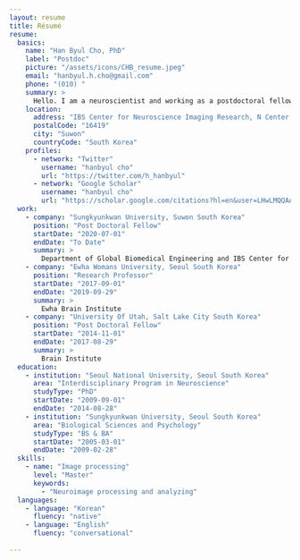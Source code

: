 ```yaml
---
layout: resume
title: Résumé
resume:
  basics:
    name: "Han Byul Cho, PhD"
    label: "Postdoc"
    picture: "/assets/icons/CHB_resume.jpeg"
    email: "hanbyul.h.cho@gmail.com"
    phone: "(010) "
    summary: >
      Hello. I am a neuroscientist and working as a postdoctoral fellow at Sungkyunkwan University, and IBS Center for Neuroscience Imaging Research (CNIR) in South Korea. I have studied the structural and functional brain associated mental disorders and head impacts. Currently, I am researching the neurodevelopmental disorders and affective disorders in children and adolescence with my Mentor and colleagues at COMBINE lab in Sungkyunkwan University.
    location:
      address: "IBS Center for Neuroscience Imaging Research, N Center, Sungkyunkwan University, Seobu-ro 2066, Jangan-gu"
      postalCode: "16419"
      city: "Suwon"
      countryCode: "South Korea"
    profiles:
      - network: "Twitter"
        username: "hanbyul cho"
        url: "https://twitter.com/h_hanbyul"
      - network: "Google Scholar"
        username: "hanbyul cho"
        url: "https://scholar.google.com/citations?hl=en&user=LHwLMQQAAAAJ&view_op=list_works"
  work:
    - company: "Sungkyunkwan University, Suwon South Korea"
      position: "Post Doctoral Fellow"
      startDate: "2020-07-01"
      endDate: "To Date"
      summary: >
        Department of Global Biomedical Engineering and IBS Center for Neuroscience Imaging Research
    - company: "Ewha Womans University, Seoul South Korea"
      position: "Research Professor"
      startDate: "2017-09-01"
      endDate: "2019-09-29"
      summary: >
        Ewha Brain Institute 
    - company: "University Of Utah, Salt Lake City South Korea"
      position: "Post Doctoral Fellow"
      startDate: "2014-11-01"
      endDate: "2017-08-29"
      summary: >
        Brain Institute 
  education:
    - institution: "Seoul National University, Seoul South Korea"
      area: "Interdisciplinary Program in Neuroscience"
      studyType: "PhD"
      startDate: "2009-09-01"
      endDate: "2014-08-28"
    - institution: "Sungkyunkwan University, Seoul South Korea"
      area: "Biological Sciences and Psychology"
      studyType: "BS & BA"
      startDate: "2005-03-01"
      endDate: "2009-02-28"
  skills:
    - name: "Image processing"
      level: "Master"
      keywords:
        - "Neuroimage processing and analyzing"
  languages:
    - language: "Korean"
      fluency: "native"
    - language: "English"
      fluency: "conversational"
      
---
```

